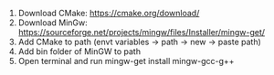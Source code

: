 1. Download CMake: https://cmake.org/download/
2. Download MinGw: https://sourceforge.net/projects/mingw/files/Installer/mingw-get/
3. Add CMake to path (envt variables -> path -> new -> paste path)
4. Add bin folder of MinGW to path
5. Open terminal and run mingw-get install mingw-gcc-g++
